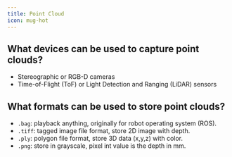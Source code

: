 ```yaml
---
title: Point Cloud
icon: mug-hot
---
```


## What devices can be used to capture point clouds?

- Stereographic or RGB-D cameras
- Time-of-Flight (ToF) or Light Detection and Ranging (LiDAR) sensors

## What formats can be used to store point clouds?

- `.bag`: playback anything, originally for robot operating system (ROS).
- `.tiff`: tagged image file format, store 2D image with depth.
- `.ply`: polygon file format, store 3D data (x,y,z) with color.
- `.png`: store in grayscale, pixel int value is the depth in mm.